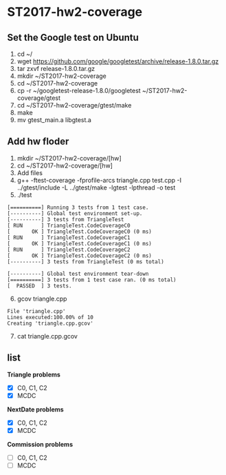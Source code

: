 # ST2017-hw2-coverage  
## Set the Google test on Ubuntu  
1. cd ~/  
2. wget https://github.com/google/googletest/archive/release-1.8.0.tar.gz  
3. tar zxvf release-1.8.0.tar.gz  
4. mkdir ~/ST2017-hw2-coverage  
5. cd ~/ST2017-hw2-coverage  
6. cp -r ~/googletest-release-1.8.0/googletest ~/ST2017-hw2-coverage/gtest  
7. cd ~/ST2017-hw2-coverage/gtest/make  
8. make  
9. mv gtest_main.a libgtest.a  

## Add hw floder
1. mkdir ~/ST2017-hw2-coverage/[hw]
2. cd ~/ST2017-hw2-coverage/[hw]
3. Add files
4. g++ -ftest-coverage -fprofile-arcs triangle.cpp test.cpp -I ../gtest/include -L ../gtest/make -lgtest -lpthread -o test
5. ./test
```
[==========] Running 3 tests from 1 test case.
[----------] Global test environment set-up.
[----------] 3 tests from TriangleTest
[ RUN      ] TriangleTest.CodeCoverageC0
[       OK ] TriangleTest.CodeCoverageC0 (0 ms)
[ RUN      ] TriangleTest.CodeCoverageC1
[       OK ] TriangleTest.CodeCoverageC1 (0 ms)
[ RUN      ] TriangleTest.CodeCoverageC2
[       OK ] TriangleTest.CodeCoverageC2 (0 ms)
[----------] 3 tests from TriangleTest (0 ms total)

[----------] Global test environment tear-down
[==========] 3 tests from 1 test case ran. (0 ms total)
[  PASSED  ] 3 tests.
```
6. gcov triangle.cpp
```
File 'triangle.cpp'
Lines executed:100.00% of 10
Creating 'triangle.cpp.gcov'
```
7. cat triangle.cpp.gcov


## list

**Triangle problems**  
 - [x] C0, C1, C2
 - [x] MCDC 

**NextDate problems**    
 - [x] C0, C1, C2
 - [x] MCDC 

**Commission problems**    
 - [ ] C0, C1, C2
 - [ ] MCDC 
